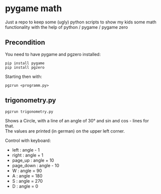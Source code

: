 # pygame math

Just a repo to keep some (ugly) python scripts to show my kids some math functionality with the help of python / pygame / pygame zero

## Precondition 

You need to have pygame and pgzero installed: 

```pip install pygame```   
```pip install pgzero```

Starting then with:

```pgzrun <programm.py>```


## trigonometry.py

```pgzrun trigonometry.py```


Shows a Circle, with a line of an angle of 30° and sin and cos - lines for that.   
The values are printed (in german) on the upper left corner.   

Control with keyboard:
* left : angle - 1
* right : angle + 1
* page_up : angle + 10
* page_down :  angle - 10
* W : angle = 90
* A : angle = 180
* S : angle = 270
* D : angle = 0


